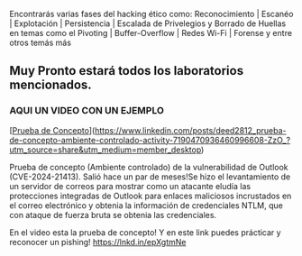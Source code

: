 Encontrarás varias fases del hacking ético como: Reconocimiento | Escanéo | Explotación | Persistencia | Escalada de Privelegios y Borrado de Huellas en temas como el Pivoting | Buffer-Overflow | Redes Wi-Fi | Forense y entre otros temás más
## Muy Pronto estará todos los laboratorios mencionados.
### AQUI UN VIDEO CON UN EJEMPLO

[[Prueba de Concepto](/img/cve-outlook.png)](https://www.linkedin.com/posts/deed2812_prueba-de-concepto-ambiente-controlado-activity-7190470936460996608-ZzO_?utm_source=share&utm_medium=member_desktop)


Prueba de concepto (Ambiente controlado) de la vulnerabilidad de Outlook (CVE-2024-21413).
Salió hace un par de meses!Se hizo el levantamiento de un servidor de correos para mostrar como un atacante eludía las protecciones integradas de Outlook para enlaces maliciosos incrustados en el correo electrónico y obtenia la información de credenciales NTLM, que con ataque de fuerza bruta se obtenia las credenciales.

En el video esta la prueba de concepto!
Y en este link puedes prácticar y reconocer un pishing!
https://lnkd.in/epXgtmNe


